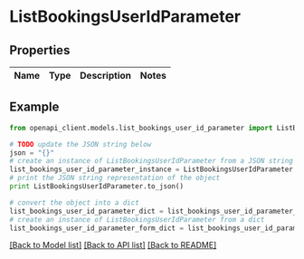 # ListBookingsUserIdParameter


## Properties

Name | Type | Description | Notes
------------ | ------------- | ------------- | -------------

## Example

```python
from openapi_client.models.list_bookings_user_id_parameter import ListBookingsUserIdParameter

# TODO update the JSON string below
json = "{}"
# create an instance of ListBookingsUserIdParameter from a JSON string
list_bookings_user_id_parameter_instance = ListBookingsUserIdParameter.from_json(json)
# print the JSON string representation of the object
print ListBookingsUserIdParameter.to_json()

# convert the object into a dict
list_bookings_user_id_parameter_dict = list_bookings_user_id_parameter_instance.to_dict()
# create an instance of ListBookingsUserIdParameter from a dict
list_bookings_user_id_parameter_form_dict = list_bookings_user_id_parameter.from_dict(list_bookings_user_id_parameter_dict)
```
[[Back to Model list]](../README.md#documentation-for-models) [[Back to API list]](../README.md#documentation-for-api-endpoints) [[Back to README]](../README.md)


